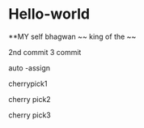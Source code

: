 # Hello-world
**MY self bhagwan
~~ king of the ~~


2nd commit
3 commit

auto -assign

cherrypick1

cherry pick2

cherry pick3
